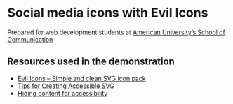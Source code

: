 # Social media icons with Evil Icons
Prepared for web development students at [American University’s School of Communication][1]

## Resources used in the demonstration
- [Evil Icons – Simple and clean SVG icon pack][2]
- [Tips for Creating Accessible SVG][3]
- [Hiding content for accessibility][4]

[1]:	http://www.american.edu/soc/
[2]:	http://evil-icons.io
[3]:	http://www.sitepoint.com/tips-accessible-svg/
[4]:	http://snook.ca/archives/html_and_css/hiding-content-for-accessibility